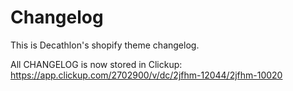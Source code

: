 # Changelog
This is Decathlon's shopify theme changelog.

All CHANGELOG is now stored in Clickup:
https://app.clickup.com/2702900/v/dc/2jfhm-12044/2jfhm-10020
